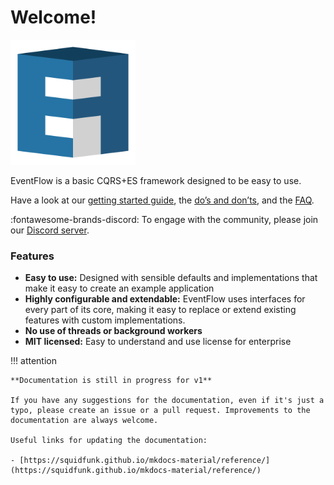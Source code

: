 Welcome!
========

<img src="images/logo-with-contour.svg" alt="EventFlow logo" width="200"/>

EventFlow is a basic CQRS+ES framework designed to be easy to use.

Have a look at our [getting started guide](getting-started.md), the [do’s and don’ts](./additional/dos-and-donts.md), and the [FAQ](./additional/faq.md).

:fontawesome-brands-discord: To engage with the community, please join our [Discord server](https://discord.gg/QfgNPs5WxR).

### Features

* **Easy to use:** Designed with sensible defaults and implementations that make it easy to create an example application
* **Highly configurable and extendable:** EventFlow uses interfaces for every part of its core, making it easy to replace or extend existing features with custom implementations.
* **No use of threads or background workers**
* **MIT licensed:** Easy to understand and use license for enterprise

!!! attention

    **Documentation is still in progress for v1**

    If you have any suggestions for the documentation, even if it's just a typo, please create an issue or a pull request. Improvements to the documentation are always welcome.

    Useful links for updating the documentation:

    - [https://squidfunk.github.io/mkdocs-material/reference/](https://squidfunk.github.io/mkdocs-material/reference/)
